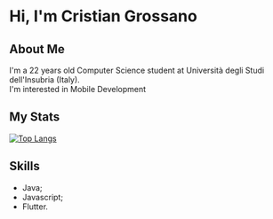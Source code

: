# Hi, I'm Cristian Grossano

## About Me
I'm a 22 years old Computer Science student at Università degli Studi dell'Insubria (Italy).  
I'm interested in Mobile Development
## My Stats

[![Top Langs](https://github-readme-stats.vercel.app/api/top-langs/?username=cristiangrossano&hide=cmake,c++&layout=compact&langs_count=6)](https://github.com/anuraghazra/github-readme-stats)

## Skills

- Java;
- Javascript;
- Flutter.
